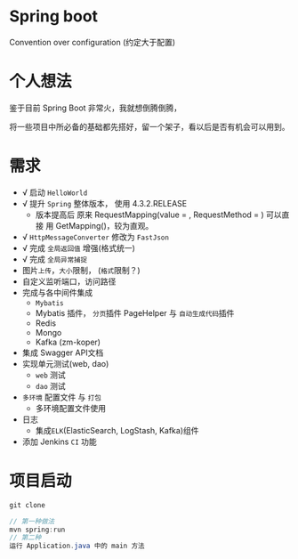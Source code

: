 # Spring boot #
Convention over configuration (约定大于配置)

# 个人想法 #
鉴于目前 Spring Boot 非常火，我就想倒腾倒腾，

将一些项目中所必备的基础都先搭好，留一个架子，看以后是否有机会可以用到。

# 需求 #

* √ 启动 `HelloWorld`
* √ 提升 `Spring` 整体版本， 使用 4.3.2.RELEASE
    * 版本提高后 原来 RequestMapping(value = , RequestMethod = ) 可以直接 用 GetMapping()，较为直观。
* √ `HttpMessageConverter` 修改为 `FastJson`
* √ 完成 `全局返回值` 增强(格式统一)
* √ 完成 `全局异常捕捉`
* 图片`上传`，`大小`限制， (`格式`限制？)
* 自定义监听端口，访问路径
* 完成与各中间件集成
    * `Mybatis`
    * Mybatis 插件， `分页`插件 PageHelper 与 `自动生成代码`插件
    * Redis
    * Mongo
    * Kafka (zm-koper)
* 集成 Swagger API文档
* 实现单元测试(web, dao)
    * `web` 测试
    * `dao` 测试
* `多环境` 配置文件 与 `打包`
    * 多环境配置文件使用
* 日志
    * 集成`ELK`(ElasticSearch, LogStash, Kafka)组件
* 添加 Jenkins `CI` 功能

# 项目启动 #

``` java
git clone

// 第一种做法
mvn spring:run
// 第二种
运行 Application.java 中的 main 方法
```

